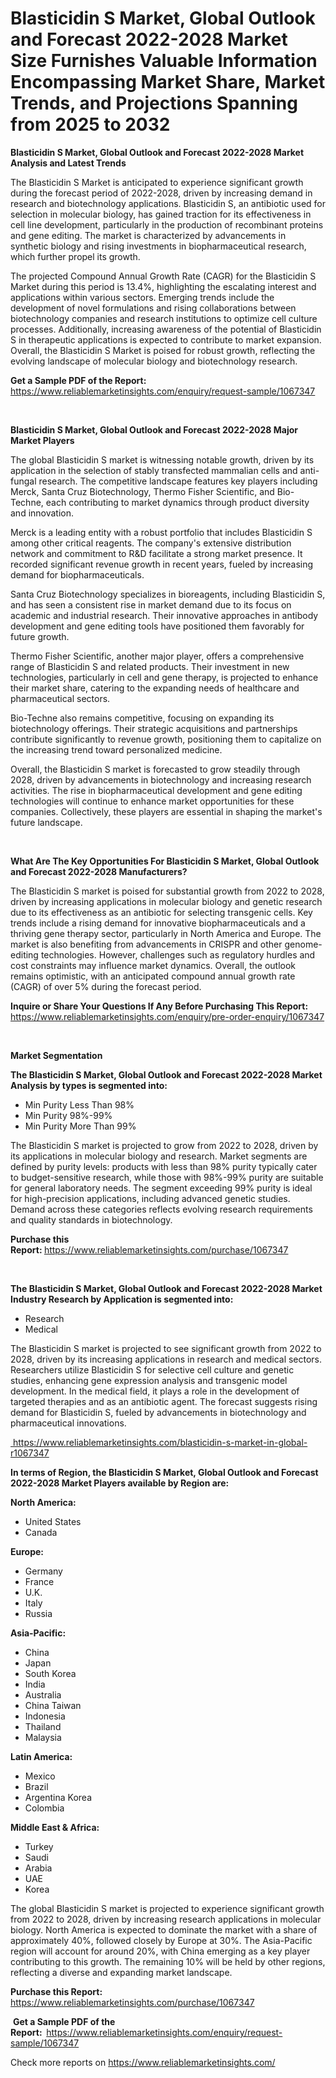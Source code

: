<p><h1>Blasticidin S Market, Global Outlook and Forecast 2022-2028 Market Size Furnishes Valuable Information Encompassing Market Share, Market Trends, and Projections Spanning from 2025 to 2032</h1></p><p><strong>Blasticidin S Market, Global Outlook and Forecast 2022-2028 Market Analysis and Latest Trends</strong></p>
<p><p>The Blasticidin S Market is anticipated to experience significant growth during the forecast period of 2022-2028, driven by increasing demand in research and biotechnology applications. Blasticidin S, an antibiotic used for selection in molecular biology, has gained traction for its effectiveness in cell line development, particularly in the production of recombinant proteins and gene editing. The market is characterized by advancements in synthetic biology and rising investments in biopharmaceutical research, which further propel its growth.</p><p>The projected Compound Annual Growth Rate (CAGR) for the Blasticidin S Market during this period is 13.4%, highlighting the escalating interest and applications within various sectors. Emerging trends include the development of novel formulations and rising collaborations between biotechnology companies and research institutions to optimize cell culture processes. Additionally, increasing awareness of the potential of Blasticidin S in therapeutic applications is expected to contribute to market expansion. Overall, the Blasticidin S Market is poised for robust growth, reflecting the evolving landscape of molecular biology and biotechnology research.</p></p>
<p><strong>Get a Sample PDF of the Report:&nbsp;</strong> <a href="https://www.reliablemarketinsights.com/enquiry/request-sample/1067347?utm_campaign=3551&utm_medium=2&utm_source=Github&utm_content=ia&utm_term=21032025&utm_id=blasticidin-s-market-global-outlook-and-forecast-2022-2028">https://www.reliablemarketinsights.com/enquiry/request-sample/1067347</a></p>
<p>&nbsp;</p>
<p><strong>Blasticidin S Market, Global Outlook and Forecast 2022-2028 Major Market Players</strong></p>
<p><p>The global Blasticidin S market is witnessing notable growth, driven by its application in the selection of stably transfected mammalian cells and anti-fungal research. The competitive landscape features key players including Merck, Santa Cruz Biotechnology, Thermo Fisher Scientific, and Bio-Techne, each contributing to market dynamics through product diversity and innovation.</p><p>Merck is a leading entity with a robust portfolio that includes Blasticidin S among other critical reagents. The company's extensive distribution network and commitment to R&D facilitate a strong market presence. It recorded significant revenue growth in recent years, fueled by increasing demand for biopharmaceuticals.</p><p>Santa Cruz Biotechnology specializes in bioreagents, including Blasticidin S, and has seen a consistent rise in market demand due to its focus on academic and industrial research. Their innovative approaches in antibody development and gene editing tools have positioned them favorably for future growth.</p><p>Thermo Fisher Scientific, another major player, offers a comprehensive range of Blasticidin S and related products. Their investment in new technologies, particularly in cell and gene therapy, is projected to enhance their market share, catering to the expanding needs of healthcare and pharmaceutical sectors.</p><p>Bio-Techne also remains competitive, focusing on expanding its biotechnology offerings. Their strategic acquisitions and partnerships contribute significantly to revenue growth, positioning them to capitalize on the increasing trend toward personalized medicine.</p><p>Overall, the Blasticidin S market is forecasted to grow steadily through 2028, driven by advancements in biotechnology and increasing research activities. The rise in biopharmaceutical development and gene editing technologies will continue to enhance market opportunities for these companies. Collectively, these players are essential in shaping the market's future landscape.</p></p>
<p>&nbsp;</p>
<p><strong>What Are The Key Opportunities For Blasticidin S Market, Global Outlook and Forecast 2022-2028 Manufacturers?</strong></p>
<p><p>The Blasticidin S market is poised for substantial growth from 2022 to 2028, driven by increasing applications in molecular biology and genetic research due to its effectiveness as an antibiotic for selecting transgenic cells. Key trends include a rising demand for innovative biopharmaceuticals and a thriving gene therapy sector, particularly in North America and Europe. The market is also benefiting from advancements in CRISPR and other genome-editing technologies. However, challenges such as regulatory hurdles and cost constraints may influence market dynamics. Overall, the outlook remains optimistic, with an anticipated compound annual growth rate (CAGR) of over 5% during the forecast period.</p></p>
<p><strong>Inquire or Share Your Questions If Any Before Purchasing This Report:</strong> <a href="https://www.reliablemarketinsights.com/enquiry/pre-order-enquiry/1067347?utm_campaign=3551&utm_medium=2&utm_source=Github&utm_content=ia&utm_term=21032025&utm_id=blasticidin-s-market-global-outlook-and-forecast-2022-2028">https://www.reliablemarketinsights.com/enquiry/pre-order-enquiry/1067347</a></p>
<p>&nbsp;</p>
<p><strong>Market Segmentation</strong></p>
<p><strong>The Blasticidin S Market, Global Outlook and Forecast 2022-2028 Market Analysis by types is segmented into:</strong></p>
<p><ul><li>Min Purity Less Than 98%</li><li>Min Purity 98%-99%</li><li>Min Purity More Than 99%</li></ul></p>
<p><p>The Blasticidin S market is projected to grow from 2022 to 2028, driven by its applications in molecular biology and research. Market segments are defined by purity levels: products with less than 98% purity typically cater to budget-sensitive research, while those with 98%-99% purity are suitable for general laboratory needs. The segment exceeding 99% purity is ideal for high-precision applications, including advanced genetic studies. Demand across these categories reflects evolving research requirements and quality standards in biotechnology.</p></p>
<p><strong>Purchase this Report:&nbsp;</strong><a href="https://www.reliablemarketinsights.com/purchase/1067347?utm_campaign=3551&utm_medium=2&utm_source=Github&utm_content=ia&utm_term=21032025&utm_id=blasticidin-s-market-global-outlook-and-forecast-2022-2028">https://www.reliablemarketinsights.com/purchase/1067347</a></p>
<p>&nbsp;</p>
<p><strong>The Blasticidin S Market, Global Outlook and Forecast 2022-2028 Market Industry Research by Application is segmented into:</strong></p>
<p><ul><li>Research</li><li>Medical</li></ul></p>
<p><p>The Blasticidin S market is projected to see significant growth from 2022 to 2028, driven by its increasing applications in research and medical sectors. Researchers utilize Blasticidin S for selective cell culture and genetic studies, enhancing gene expression analysis and transgenic model development. In the medical field, it plays a role in the development of targeted therapies and as an antibiotic agent. The forecast suggests rising demand for Blasticidin S, fueled by advancements in biotechnology and pharmaceutical innovations.</p></p>
<p><a href="https://www.reliablemarketinsights.com/blasticidin-s-market-in-global-r1067347?utm_campaign=3551&utm_medium=2&utm_source=Github&utm_content=ia&utm_term=21032025&utm_id=blasticidin-s-market-global-outlook-and-forecast-2022-2028">&nbsp;https://www.reliablemarketinsights.com/blasticidin-s-market-in-global-r1067347</a></p>
<p><strong>In terms of Region, the Blasticidin S Market, Global Outlook and Forecast 2022-2028 Market Players available by Region are:</strong></p>
<p>
    <p> <strong> North America: </strong>
        <ul>
            <li>United States</li>
            <li>Canada</li>
        </ul>
        </p> 
    <p> <strong> Europe: </strong>
        <ul>
            <li>Germany</li>
            <li>France</li>
            <li>U.K.</li>
            <li>Italy</li>
            <li>Russia</li>
        </ul>
        </p> 
    <p> <strong> Asia-Pacific: </strong>
        <ul>
            <li>China</li>
            <li>Japan</li>
            <li>South Korea</li>
            <li>India</li>
            <li>Australia</li>
            <li>China Taiwan</li>
            <li>Indonesia</li>
            <li>Thailand</li>
            <li>Malaysia</li>
        </ul>
        </p> 
    <p> <strong> Latin America: </strong>
        <ul>
            <li>Mexico</li>
            <li>Brazil</li>
            <li>Argentina Korea</li>
            <li>Colombia</li>
        </ul>
        </p> 
    <p> <strong> Middle East & Africa: </strong>
        <ul>
            <li>Turkey</li>
            <li>Saudi</li>
            <li>Arabia</li>
            <li>UAE</li>
            <li>Korea</li>
        </ul>
    </p>
    </p>
<p><p>The global Blasticidin S market is projected to experience significant growth from 2022 to 2028, driven by increasing research applications in molecular biology. North America is expected to dominate the market with a share of approximately 40%, followed closely by Europe at 30%. The Asia-Pacific region will account for around 20%, with China emerging as a key player contributing to this growth. The remaining 10% will be held by other regions, reflecting a diverse and expanding market landscape.</p></p>
<p><strong>Purchase this Report: </strong><a href="https://www.reliablemarketinsights.com/purchase/1067347?utm_campaign=3551&utm_medium=2&utm_source=Github&utm_content=ia&utm_term=21032025&utm_id=blasticidin-s-market-global-outlook-and-forecast-2022-2028">https://www.reliablemarketinsights.com/purchase/1067347</a></p>
<p>&nbsp;<strong>Get a Sample PDF of the Report:&nbsp;&nbsp;</strong><a href="https://www.reliablemarketinsights.com/enquiry/request-sample/1067347?utm_campaign=3551&utm_medium=2&utm_source=Github&utm_content=ia&utm_term=21032025&utm_id=blasticidin-s-market-global-outlook-and-forecast-2022-2028">https://www.reliablemarketinsights.com/enquiry/request-sample/1067347</a></p>
<p><strong></strong></p>
<p>Check more reports on <a href="https://www.reliablemarketinsights.com/?utm_campaign=3551&utm_medium=2&utm_source=Github&utm_content=ia&utm_term=21032025&utm_id=blasticidin-s-market-global-outlook-and-forecast-2022-2028">https://www.reliablemarketinsights.com/</a></p>